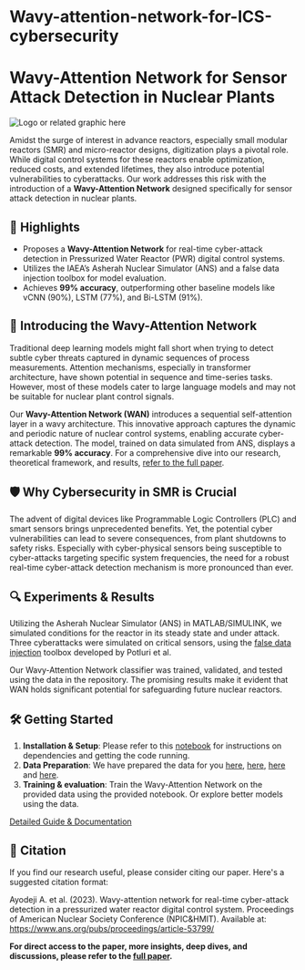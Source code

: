 # Wavy-attention-network-for-ICS-cybersecurity
# Wavy-Attention Network for Sensor Attack Detection in Nuclear Plants

![Logo or related graphic here](https://github.com/abiodun-ayodeji/Wavy-attention-network-for-cybersecurity/blob/main/Wavenet.png)

Amidst the surge of interest in advance reactors, especially small modular reactors (SMR) and micro-reactor designs, digitization plays a pivotal role. While digital control systems for these reactors enable optimization, reduced costs, and extended lifetimes, they also introduce potential vulnerabilities to cyberattacks. Our work addresses this risk with the introduction of a **Wavy-Attention Network** designed specifically for sensor attack detection in nuclear plants.

## 🌟 Highlights
- Proposes a **Wavy-Attention Network** for real-time cyber-attack detection in Pressurized Water Reactor (PWR) digital control systems.
- Utilizes the IAEA’s Asherah Nuclear Simulator (ANS) and a false data injection toolbox for model evaluation.
- Achieves **99% accuracy**, outperforming other baseline models like vCNN (90%), LSTM (77%), and Bi-LSTM (91%).


## 🌊 Introducing the Wavy-Attention Network
Traditional deep learning models might fall short when trying to detect subtle cyber threats captured in dynamic sequences of process measurements. Attention mechanisms, especially in transformer architecture, have shown potential in sequence and time-series tasks. However, most of these models cater to large language models and may not be suitable for nuclear plant control signals.

Our **Wavy-Attention Network (WAN)** introduces a sequential self-attention layer in a wavy architecture. This innovative approach captures the dynamic and periodic nature of nuclear control systems, enabling accurate cyber-attack detection.
The model, trained on data simulated from ANS, displays a remarkable **99% accuracy**. For a comprehensive dive into our research, theoretical framework, and results, [refer to the full paper](https://www.ans.org/pubs/proceedings/article-53799/).

## 🛡️ Why Cybersecurity in SMR is Crucial
The advent of digital devices like Programmable Logic Controllers (PLC) and smart sensors brings unprecedented benefits. Yet, the potential cyber vulnerabilities can lead to severe consequences, from plant shutdowns to safety risks. Especially with cyber-physical sensors being susceptible to cyber-attacks targeting specific system frequencies, the need for a robust real-time cyber-attack detection mechanism is more pronounced than ever.


## 🔍 Experiments & Results
Utilizing the Asherah Nuclear Simulator (ANS) in MATLAB/SIMULINK, we simulated conditions for the reactor in its steady state and under attack. Three cyberattacks were simulated on critical sensors, using the [false data injection](https://github.com/sasankapotluri/ICS-Injection_Attack_Toolbox) toolbox developed by Potluri et al. 

Our Wavy-Attention Network classifier was trained, validated, and tested using the data in the repository. The promising results make it evident that WAN holds significant potential for safeguarding future nuclear reactors.

## 🛠️ Getting Started
1. **Installation & Setup**: Please refer to this [notebook](https://github.com/abiodun-ayodeji/Wavy-attention-network-for-cybersecurity/blob/main/WAN_for_ICS_cybersecurity.ipynb) for instructions on dependencies and getting the code running.
2. **Data Preparation**: We have prepared the data for you [here](https://github.com/abiodun-ayodeji/Wavy-attention-network-for-cybersecurity/blob/main/HFA_on_prezz_press.xls), [here](https://github.com/abiodun-ayodeji/Wavy-attention-network-for-cybersecurity/blob/main/HSMI_on_PZ_Level.xls), [here](https://github.com/abiodun-ayodeji/Wavy-attention-network-for-cybersecurity/blob/main/RCA_on_RX_MeanCool.xls) and [here](https://github.com/abiodun-ayodeji/Wavy-attention-network-for-cybersecurity/blob/main/Normal_plant_operation.xls).
3. **Training & evaluation**: Train the Wavy-Attention Network on the provided data using the provided notebook. Or explore better models using the data.

[Detailed Guide & Documentation](https://www.ans.org/pubs/proceedings/article-53799/)


## 📝 Citation
If you find our research useful, please consider citing our paper. Here's a suggested citation format:

Ayodeji A. et al. (2023). Wavy-attention network for real-time cyber-attack detection in a pressurized water reactor digital control system. Proceedings of American Nuclear Society Conference (NPIC&HMIT). Available at: https://www.ans.org/pubs/proceedings/article-53799/

**For direct access to the paper, more insights, deep dives, and discussions, please refer to the [full paper](https://www.ans.org/pubs/proceedings/article-53799/).**
